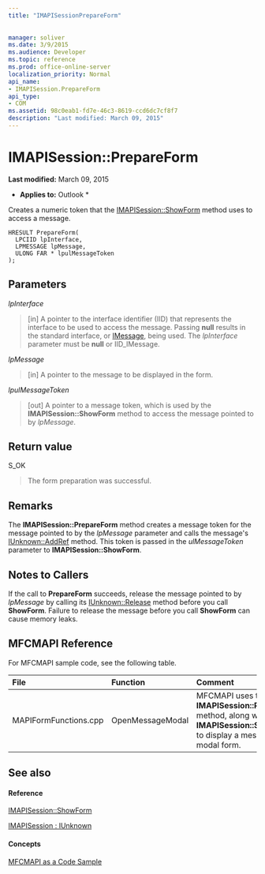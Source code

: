 ```yaml
---
title: "IMAPISessionPrepareForm"
 
 
manager: soliver
ms.date: 3/9/2015
ms.audience: Developer
ms.topic: reference
ms.prod: office-online-server
localization_priority: Normal
api_name:
- IMAPISession.PrepareForm
api_type:
- COM
ms.assetid: 98c0eab1-fd7e-46c3-8619-ccd6dc7cf8f7
description: "Last modified: March 09, 2015"
---
```


# IMAPISession::PrepareForm

 **Last modified:** March 09, 2015 
  
 * **Applies to:** Outlook * 
  
Creates a numeric token that the [IMAPISession::ShowForm](imapisession-showform.md) method uses to access a message. 
  
```
HRESULT PrepareForm(
  LPCIID lpInterface,
  LPMESSAGE lpMessage,
  ULONG FAR * lpulMessageToken
);
```

## Parameters

 _lpInterface_
  
> [in] A pointer to the interface identifier (IID) that represents the interface to be used to access the message. Passing **null** results in the standard interface, or [IMessage](imessageimapiprop.md), being used. The  _lpInterface_ parameter must be **null** or IID_IMessage. 
    
 _lpMessage_
  
> [in] A pointer to the message to be displayed in the form.
    
 _lpulMessageToken_
  
> [out] A pointer to a message token, which is used by the **IMAPISession::ShowForm** method to access the message pointed to by  _lpMessage_.
    
## Return value

S_OK 
  
> The form preparation was successful.
    
## Remarks

The **IMAPISession::PrepareForm** method creates a message token for the message pointed to by the  _lpMessage_ parameter and calls the message's [IUnknown::AddRef](http://msdn.microsoft.com/en-us/library/ms691379%28v=VS.85%29.aspx) method. This token is passed in the  _ulMessageToken_ parameter to **IMAPISession::ShowForm**. 
  
## Notes to Callers

If the call to **PrepareForm** succeeds, release the message pointed to by  _lpMessage_ by calling its [IUnknown::Release](http://msdn.microsoft.com/en-us/library/ms682317%28v=VS.85%29.aspx) method before you call **ShowForm**. Failure to release the message before you call **ShowForm** can cause memory leaks. 
  
## MFCMAPI Reference

For MFCMAPI sample code, see the following table.
  
|**File**|**Function**|**Comment**|
|:-----|:-----|:-----|
|MAPIFormFunctions.cpp  <br/> |OpenMessageModal  <br/> |MFCMAPI uses the **IMAPISession::PrepareForm** method, along with **IMAPISession::ShowForm**, to display a message in a modal form.  <br/> |
   
## See also

#### Reference

[IMAPISession::ShowForm](imapisession-showform.md)
  
[IMAPISession : IUnknown](imapisessioniunknown.md)
#### Concepts

[MFCMAPI as a Code Sample](mfcmapi-as-a-code-sample.md)

